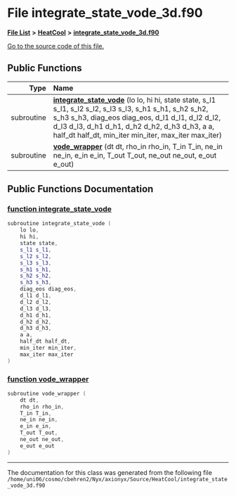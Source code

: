 
# File integrate\_state\_vode\_3d.f90


[**File List**](files.md) **>** [**HeatCool**](dir_8c890215953ac09098af8cb94c8b9fc0.md) **>** [**integrate\_state\_vode\_3d.f90**](integrate__state__vode__3d_8f90.md)

[Go to the source code of this file.](integrate__state__vode__3d_8f90_source.md)


















## Public Functions

| Type | Name |
| ---: | :--- |
|  subroutine | [**integrate\_state\_vode**](integrate__state__vode__3d_8f90.md#function-integrate-state-vode) (lo lo, hi hi, state state, s\_l1 s\_l1, s\_l2 s\_l2, s\_l3 s\_l3, s\_h1 s\_h1, s\_h2 s\_h2, s\_h3 s\_h3, diag\_eos diag\_eos, d\_l1 d\_l1, d\_l2 d\_l2, d\_l3 d\_l3, d\_h1 d\_h1, d\_h2 d\_h2, d\_h3 d\_h3, a a, half\_dt half\_dt, min\_iter min\_iter, max\_iter max\_iter) <br> |
|  subroutine | [**vode\_wrapper**](integrate__state__vode__3d_8f90.md#function-vode-wrapper) (dt dt, rho\_in rho\_in, T\_in T\_in, ne\_in ne\_in, e\_in e\_in, T\_out T\_out, ne\_out ne\_out, e\_out e\_out) <br> |








## Public Functions Documentation


### <a href="#function-integrate-state-vode" id="function-integrate-state-vode">function integrate\_state\_vode </a>


```cpp
subroutine integrate_state_vode (
    lo lo,
    hi hi,
    state state,
    s_l1 s_l1,
    s_l2 s_l2,
    s_l3 s_l3,
    s_h1 s_h1,
    s_h2 s_h2,
    s_h3 s_h3,
    diag_eos diag_eos,
    d_l1 d_l1,
    d_l2 d_l2,
    d_l3 d_l3,
    d_h1 d_h1,
    d_h2 d_h2,
    d_h3 d_h3,
    a a,
    half_dt half_dt,
    min_iter min_iter,
    max_iter max_iter
) 
```



### <a href="#function-vode-wrapper" id="function-vode-wrapper">function vode\_wrapper </a>


```cpp
subroutine vode_wrapper (
    dt dt,
    rho_in rho_in,
    T_in T_in,
    ne_in ne_in,
    e_in e_in,
    T_out T_out,
    ne_out ne_out,
    e_out e_out
) 
```



------------------------------
The documentation for this class was generated from the following file `/home/uni06/cosmo/cbehren2/Nyx/axionyx/Source/HeatCool/integrate_state_vode_3d.f90`
